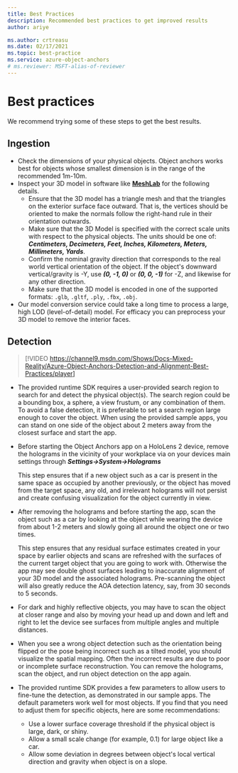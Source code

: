 ```yaml
---
title: Best Practices
description: Recommended best practices to get improved results
author: ariye

ms.author: crtreasu
ms.date: 02/17/2021
ms.topic: best-practice
ms.service: azure-object-anchors
# ms.reviewer: MSFT-alias-of-reviewer
---
```

# Best practices

We recommend trying some of these steps to get the best results.

## Ingestion

- Check the dimensions of your physical objects. Object anchors works best for objects whose smallest dimension is in
  the range of the recommended 1m-10m.
- Inspect your 3D model in software like [**MeshLab**](https://www.meshlab.net/) for the following details.
  - Ensure that the 3D model has a triangle mesh and that the triangles on the exterior surface face outward. That is,
    the vertices should be oriented to make the normals follow the right-hand rule in their orientation outwards.
  - Make sure that the 3D Model is specified with the correct scale units with respect to the physical objects. The
    units should be one of: ***Centimeters, Decimeters, Feet, Inches, Kilometers, Meters, Millimeters, Yards***.
  - Confirm the nominal gravity direction that corresponds to the real world vertical orientation of the object. If the
    object's downward vertical/gravity is -Y, use ***(0, -1, 0)*** or ***(0, 0, -1)*** for -Z, and likewise for any
    other direction.
  - Make sure that the 3D model is encoded in one of the supported formats: `.glb`, `.gltf`, `.ply`, `.fbx`, `.obj`.
- Our model conversion service could take a long time to process a large, high LOD (level-of-detail) model. For efficacy
  you can preprocess your 3D model to remove the interior faces.

## Detection

> [!VIDEO https://channel9.msdn.com/Shows/Docs-Mixed-Reality/Azure-Object-Anchors-Detection-and-Alignment-Best-Practices/player]

- The provided runtime SDK requires a user-provided search region to search for and detect the physical object(s). The
  search region could be a bounding box, a sphere, a view frustum, or any combination of them. To avoid a false detection,
  it is preferable to set a search region large enough to cover the object. When using the provided sample apps, you can
  stand on one side of the object about 2 meters away from the closest surface and start the app.
- Before starting the Object Anchors app on a HoloLens 2 device, remove the holograms in the vicinity of your workplace
  via on your devices main settings through ***Settings->System->Holograms***

  This step ensures that if a new object such as a car is present in the same space as occupied by another previously,
  or the object has moved from the target space, any old, and irrelevant holograms will not persist and create confusing
  visualization for the object currently in view.
- After removing the holograms and before starting the app, scan the object such as a car by looking at the object while
  wearing the device from about 1-2 meters and slowly going all around the object one or two times.

  This step ensures that any residual surface estimates created in your space by earlier objects and scans are refreshed
  with the surfaces of the current target object that you are going to work with. Otherwise the app may see double ghost
  surfaces leading to inaccurate alignment of your 3D model and the associated holograms. Pre-scanning the object will
  also greatly reduce the AOA detection latency, say, from 30 seconds to 5 seconds.
- For dark and highly reflective objects, you may have to scan the object at closer range and also by moving your head up
  and down and left and right to let the device see surfaces from multiple angles and multiple distances.
- When you see a wrong object detection such as the orientation being flipped or the pose being incorrect such as a
  tilted model, you should visualize the spatial mapping. Often the incorrect results are due to poor or incomplete
  surface reconstruction. You can remove the holograms, scan the object, and run object detection on the app again.
- The provided runtime SDK provides a few parameters to allow users to fine-tune the detection, as demonstrated in our
  sample apps. The default parameters work well for most objects. If you find that you need to adjust them for specific
  objects, here are some recommendations:
  - Use a lower surface coverage threshold if the physical object is large, dark, or shiny.
  - Allow a small scale change (for example, 0.1) for large object like a car.
  - Allow some deviation in degrees between object's local vertical direction and gravity when object is on a slope.
